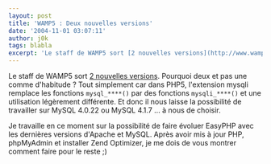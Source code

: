 ```yaml
---
layout: post
title: 'WAMP5 : Deux nouvelles versions'
date: '2004-11-01 03:07:11'
author: j0k
tags: blabla
excerpt: 'Le staff de WAMP5 sort [2 nouvelles versions](http://www.wampserver.com/download.php). Pourquoi deux et pas une comme d''habitude ? Tout simplement car dans PHP5, l''extension mysqli remplace les fonctions mysql_****() par des fonctions mysqli_****() et une utilisation légèrement différente. Et donc il nous laisse la possibilité de travailler sur MySQL 4.0.22 ou MySQL      ...'
---
```


Le staff de WAMP5 sort [2 nouvelles versions](http://www.wampserver.com/download.php). Pourquoi deux et pas une comme d'habitude ? Tout simplement car dans PHP5, l'extension mysqli remplace les fonctions `mysql_****()` par des fonctions `mysqli_****()` et une utilisation légèrement différente. Et donc il nous laisse la possibilité de travailler sur MySQL 4.0.22 ou MySQL 4.1.7 ... à nous de choisir.

Je travaille en ce moment sur la possibilité de faire évoluer EasyPHP avec les dernières versions d'Apache et MySQL. Après avoir mis à jour PHP, phpMyAdmin et installer Zend Optimizer, je me dois de vous montrer comment faire pour le reste  ;)
